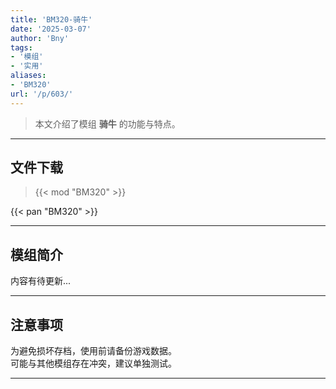```yaml
---
title: 'BM320-骑牛'
date: '2025-03-07'
author: 'Bny'
tags:
- '模组'
- '实用'
aliases:
- 'BM320'
url: '/p/603/'
---
```


> 本文介绍了模组 **骑牛** 的功能与特点。

---

## 文件下载  

> {{< mod "BM320" >}}  

{{< pan "BM320" >}}  

---

## 模组简介

>  
内容有待更新...  

---

## 注意事项

>  
为避免损坏存档，使用前请备份游戏数据。  
可能与其他模组存在冲突，建议单独测试。  

---


